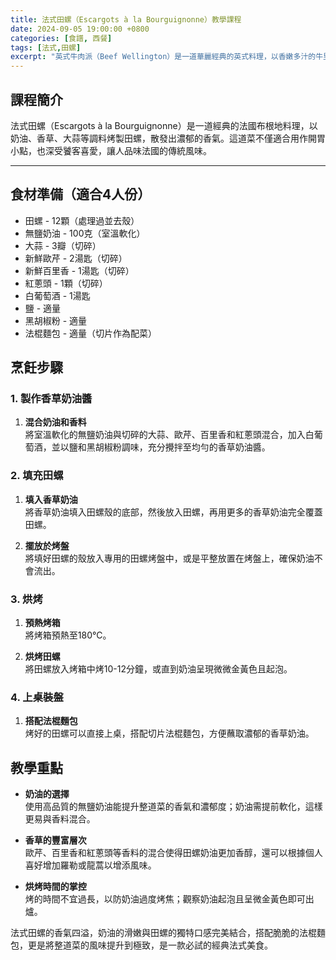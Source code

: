 ```yaml
---
title: 法式田螺（Escargots à la Bourguignonne）教學課程
date: 2024-09-05 19:00:00 +0800
categories: [食譜, 西餐]
tags: [法式,田螺] 
excerpt: "英式牛肉派（Beef Wellington）是一道華麗經典的英式料理，以香嫩多汁的牛里脊肉為主角，搭配蘑菇泥、帕瑪森火腿以及酥脆的千層酥皮包裹烘烤而成。這道菜肴外酥內嫩，口感豐富，特別適合作為節日和重要場合的主菜，令人印象深刻"
---
```


## 課程簡介  
法式田螺（Escargots à la Bourguignonne）是一道經典的法國布根地料理，以奶油、香草、大蒜等調料烤製田螺，散發出濃郁的香氣。這道菜不僅適合用作開胃小點，也深受饕客喜愛，讓人品味法國的傳統風味。

---

## 食材準備（適合4人份）

- 田螺 - 12顆（處理過並去殼）
- 無鹽奶油 - 100克（室溫軟化）
- 大蒜 - 3瓣（切碎）
- 新鮮歐芹 - 2湯匙（切碎）
- 新鮮百里香 - 1湯匙（切碎）
- 紅蔥頭 - 1顆（切碎）
- 白葡萄酒 - 1湯匙
- 鹽 - 適量
- 黑胡椒粉 - 適量
- 法棍麵包 - 適量（切片作為配菜）

## 烹飪步驟

### 1. **製作香草奶油醬**

1. **混合奶油和香料**  
   將室溫軟化的無鹽奶油與切碎的大蒜、歐芹、百里香和紅蔥頭混合，加入白葡萄酒，並以鹽和黑胡椒粉調味，充分攪拌至均勻的香草奶油醬。

### 2. **填充田螺**

1. **填入香草奶油**  
   將香草奶油填入田螺殼的底部，然後放入田螺，再用更多的香草奶油完全覆蓋田螺。

2. **擺放於烤盤**  
   將填好田螺的殼放入專用的田螺烤盤中，或是平整放置在烤盤上，確保奶油不會流出。

### 3. **烘烤**

1. **預熱烤箱**  
   將烤箱預熱至180°C。

2. **烘烤田螺**  
   將田螺放入烤箱中烤10-12分鐘，或直到奶油呈現微微金黃色且起泡。

### 4. **上桌裝盤**

1. **搭配法棍麵包**  
   烤好的田螺可以直接上桌，搭配切片法棍麵包，方便蘸取濃郁的香草奶油。

## 教學重點

- **奶油的選擇**  
  使用高品質的無鹽奶油能提升整道菜的香氣和濃郁度；奶油需提前軟化，這樣更易與香料混合。

- **香草的豐富層次**  
  歐芹、百里香和紅蔥頭等香料的混合使得田螺奶油更加香醇，還可以根據個人喜好增加羅勒或龍蒿以增添風味。

- **烘烤時間的掌控**  
  烤的時間不宜過長，以防奶油過度烤焦；觀察奶油起泡且呈微金黃色即可出爐。

法式田螺的香氣四溢，奶油的滑嫩與田螺的獨特口感完美結合，搭配脆脆的法棍麵包，更是將整道菜的風味提升到極致，是一款必試的經典法式美食。
